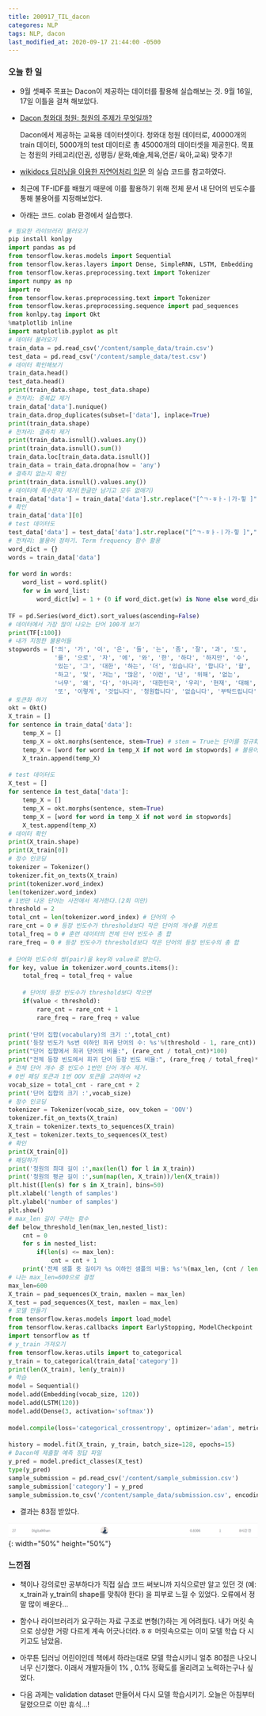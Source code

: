 ```yaml
---
title: 200917_TIL_dacon
categores: NLP
tags: NLP, dacon
last_modified_at: 2020-09-17 21:44:00 -0500
---
```


### 오늘 한 일

* 9월 셋째주 목표는 Dacon이 제공하는 데이터를 활용해 실습해보는 것. 9월 16일, 17일 이틀을 걸쳐 해보았다.


* [Dacon 청와대 청원: 청원의 주제가 무엇일까?](https://dacon.io/competitions/open/235597/overview/)

  Dacon에서 제공하는 교육용 데이터셋이다. 청와대 청원 데이터로, 40000개의 train 데이터, 5000개의 test 데이터로 총 45000개의 데이터셋을 제공한다. 목표는 청원의 카테고리(인권, 성평등/ 문화,예술,체육,언론/ 육아,교육) 맞추기!

* [wikidocs 딥러닝을 이용한 자연어처리 입문](https://wikidocs.net/44249) 의 실습 코드를 참고하였다.


* 최근에 TF-IDF를 배웠기 때문에 이를 활용하기 위해 전체 문서 내 단어의 빈도수를 통해 불용어를 지정해보았다.


* 아래는 코드. colab 환경에서 실습했다.

```python
# 필요한 라이브러리 불러오기
pip install konlpy
import pandas as pd
from tensorflow.keras.models import Sequential
from tensorflow.keras.layers import Dense, SimpleRNN, LSTM, Embedding
from tensorflow.keras.preprocessing.text import Tokenizer
import numpy as np
import re
from tensorflow.keras.preprocessing.text import Tokenizer
from tensorflow.keras.preprocessing.sequence import pad_sequences
from konlpy.tag import Okt
%matplotlib inline
import matplotlib.pyplot as plt
# 데이터 불러오기
train_data = pd.read_csv('/content/sample_data/train.csv')
test_data = pd.read_csv('/content/sample_data/test.csv')
# 데이터 확인해보기
train_data.head()
test_data.head()
print(train_data.shape, test_data.shape)
# 전처리: 중복값 제거
train_data['data'].nunique()
train_data.drop_duplicates(subset=['data'], inplace=True)
print(train_data.shape)
# 전처리: 결측치 제거
print(train_data.isnull().values.any())
print(train_data.isnull().sum())
train_data.loc[train_data.data.isnull()]
train_data = train_data.dropna(how = 'any')
# 결측치 없는지 확인
print(train_data.isnull().values.any())
# 데이터에 특수문자 제거(한글만 남기고 모두 없애기)
train_data['data'] = train_data['data'].str.replace("[^ㄱ-ㅎㅏ-ㅣ가-힣 ]","")
# 확인
train_data['data'][0]
# test 데이터도
test_data['data'] = test_data['data'].str.replace("[^ㄱ-ㅎㅏ-ㅣ가-힣 ]","")
# 전처리: 불용어 정하기. Term frequency 함수 활용
word_dict = {}
words = train_data['data']

for word in words:
    word_list = word.split()
    for w in word_list:
        word_dict[w] = 1 + (0 if word_dict.get(w) is None else word_dict[w])

TF = pd.Series(word_dict).sort_values(ascending=False)
# 데이터에서 가장 많이 나오는 단어 100개 보기
print(TF[:100])
# 내가 지정한 불용어들
stopwords = ['의', '가', '이', '은', '들', '는', '좀', '잘', '과', '도', 
             '를', '으로', '자', '에', '와', '한', '하다', '하지만', '수', 
             '있는', '그', '대한', '하는', '더', '있습니다', '합니다', '할', 
             '하고', '및', '저는', '많은', '이런', '년', '위해', '없는', 
             '너무', '왜', '다', '아니라', '대한민국', '우리', '현재', '대해', 
             '또', '이렇게', '것입니다', '청원합니다', '없습니다', '부탁드립니다', '하지만', '그리고', '그런데']
# 토큰화 하기
okt = Okt()
X_train = []
for sentence in train_data['data']:
    temp_X = []
    temp_X = okt.morphs(sentence, stem=True) # stem = True는 단어를 정규화시켜준다.
    temp_X = [word for word in temp_X if not word in stopwords] # 불용어 제거
    X_train.append(temp_X)
    
# test 데이터도
X_test = []
for sentence in test_data['data']:
    temp_X = []
    temp_X = okt.morphs(sentence, stem=True)
    temp_X = [word for word in temp_X if not word in stopwords]
    X_test.append(temp_X)
# 데이터 확인
print(X_train.shape)
print(X_train[0])
# 정수 인코딩
tokenizer = Tokenizer()
tokenizer.fit_on_texts(X_train)
print(tokenizer.word_index)
len(tokenizer.word_index)
# 1번만 나온 단어는 사전에서 제거한다.(2회 미만)
threshold = 2
total_cnt = len(tokenizer.word_index) # 단어의 수
rare_cnt = 0 # 등장 빈도수가 threshold보다 작은 단어의 개수를 카운트
total_freq = 0 # 훈련 데이터의 전체 단어 빈도수 총 합
rare_freq = 0 # 등장 빈도수가 threshold보다 작은 단어의 등장 빈도수의 총 합

# 단어와 빈도수의 쌍(pair)을 key와 value로 받는다.
for key, value in tokenizer.word_counts.items():
    total_freq = total_freq + value

    # 단어의 등장 빈도수가 threshold보다 작으면
    if(value < threshold):
        rare_cnt = rare_cnt + 1
        rare_freq = rare_freq + value

print('단어 집합(vocabulary)의 크기 :',total_cnt)
print('등장 빈도가 %s번 이하인 희귀 단어의 수: %s'%(threshold - 1, rare_cnt))
print("단어 집합에서 희귀 단어의 비율:", (rare_cnt / total_cnt)*100)
print("전체 등장 빈도에서 희귀 단어 등장 빈도 비율:", (rare_freq / total_freq)*100)
# 전체 단어 개수 중 빈도수 1번인 단어 개수 제거.
# 0번 패딩 토큰과 1번 OOV 토큰을 고려하여 +2
vocab_size = total_cnt - rare_cnt + 2
print('단어 집합의 크기 :',vocab_size)
# 정수 인코딩
tokenizer = Tokenizer(vocab_size, oov_token = 'OOV')
tokenizer.fit_on_texts(X_train)
X_train = tokenizer.texts_to_sequences(X_train)
X_test = tokenizer.texts_to_sequences(X_test)
# 확인
print(X_train[0])
# 패딩하기
print('청원의 최대 길이 :',max(len(l) for l in X_train))
print('청원의 평균 길이 :',sum(map(len, X_train))/len(X_train))
plt.hist([len(s) for s in X_train], bins=50)
plt.xlabel('length of samples')
plt.ylabel('number of samples')
plt.show()
# max_len 길이 구하는 함수
def below_threshold_len(max_len,nested_list):
    cnt = 0
    for s in nested_list:
        if(len(s) <= max_len):
            cnt = cnt + 1
    print('전체 샘플 중 길이가 %s 이하인 샘플의 비율: %s'%(max_len, (cnt / len(nested_list))* 100))
# 나는 max_len=600으로 결정
max_len=600
X_train = pad_sequences(X_train, maxlen = max_len)
X_test = pad_sequences(X_test, maxlen = max_len)
# 모델 만들기
from tensorflow.keras.models import load_model
from tensorflow.keras.callbacks import EarlyStopping, ModelCheckpoint
import tensorflow as tf
# y_train 가져오기
from tensorflow.keras.utils import to_categorical
y_train = to_categorical(train_data['category'])
print(len(X_train), len(y_train))
# 학습
model = Sequential()
model.add(Embedding(vocab_size, 120))
model.add(LSTM(120))
model.add(Dense(3, activation='softmax'))

model.compile(loss='categorical_crossentropy', optimizer='adam', metrics=['acc'])

history = model.fit(X_train, y_train, batch_size=128, epochs=15)
# Dacon에 제출할 예측 정답 파일
y_pred = model.predict_classes(X_test)
type(y_pred)
sample_submission = pd.read_csv('/content/sample_submission.csv')
sample_submission['category'] = y_pred
sample_submission.to_csv('/content/sample_data/submission.csv', encoding='utf-8', index = False)

```

* 결과는 83점 받았다.

![title](/assets/images/dacon.PNG){: width="50%" height="50%"}

### 느낀점

* 책이나 강의로만 공부하다가 직접 실습 코드 써보니까 지식으로만 알고 있던 것 (예: x_train과 y_train의 shape를 맞춰야 한다) 을 피부로 느낄 수 있었다. 오류에서 정말 많이 배운다... 

* 함수나 라이브러리가 요구하는 자료 구조로 변형(?)하는 게 어려웠다. 내가 머릿 속으로 상상한 거랑 다르게 계속 어긋나더라.ㅎㅎ 머릿속으로는 이미 모델 학습 다 시키고도 남았음.

* 아무튼 딥러닝 어린이인데 책에서 하라는대로 모델 학습시키니 얼추 80점은 나오니 너무 신기했다. 이래서 개발자들이 1% , 0.1% 정확도를 올리려고 노력하는구나 싶었다.

* 다음 과제는 validation dataset 만들어서 다시 모델 학습시키기. 오늘은 아침부터 달렸으므로 이만 휴식...! 
